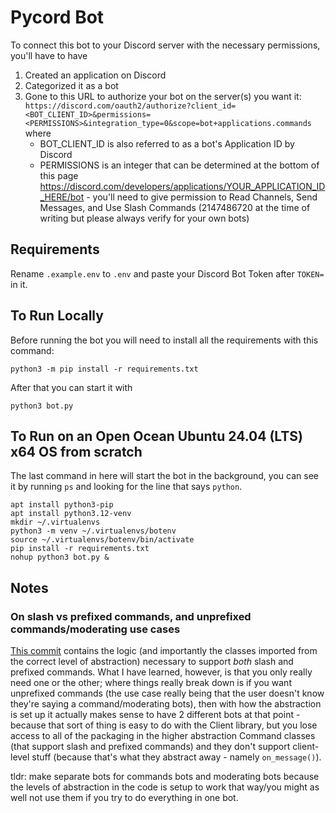 # Pycord Bot

To connect this bot to your Discord server with the necessary permissions, you'll have to have 
1. Created an application on Discord
2. Categorized it as a bot
3. Gone to this URL to authorize your bot on the server(s) you want it: `https://discord.com/oauth2/authorize?client_id=<BOT_CLIENT_ID>&permissions=<PERMISSIONS>&integration_type=0&scope=bot+applications.commands` where
   - BOT_CLIENT_ID is also referred to as a bot's Application ID by Discord
   - PERMISSIONS is an integer that can be determined at the bottom of this page https://discord.com/developers/applications/YOUR_APPLICATION_ID_HERE/bot - you'll need to give permission to Read Channels, Send Messages, and Use Slash Commands (2147486720 at the time of writing but please always verify for your own bots)

## Requirements
Rename `.example.env` to `.env` and paste your Discord Bot Token after `TOKEN=` in it. 

## To Run Locally
Before running the bot you will need to install all the requirements with this command:

```
python3 -m pip install -r requirements.txt
```

After that you can start it with

```
python3 bot.py
```

## To Run on an Open Ocean Ubuntu 24.04 (LTS) x64 OS from scratch

The last command in here will start the bot in the background, you can see it by running `ps` and looking for the line that says `python`.
```
apt install python3-pip
apt install python3.12-venv
mkdir ~/.virtualenvs
python3 -m venv ~/.virtualenvs/botenv
source ~/.virtualenvs/botenv/bin/activate
pip install -r requirements.txt
nohup python3 bot.py &
```

## Notes

### On slash vs prefixed commands, and unprefixed commands/moderating use cases
[This commit](https://github.com/seanmc9/pycord-test/commit/c80bf79b0ec75c7480e1fa44fe9584bae10abb0e) contains the logic (and importantly the classes imported from the correct level of abstraction) necessary to support *both* slash and prefixed commands. What I have learned, however, is that you only really need one or the other; where things really break down is if you want unprefixed commands (the use case really being that the user doesn't know they're saying a command/moderating bots), then with how the abstraction is set up it actually makes sense to have 2 different bots at that point - because that sort of thing is easy to do with the Client library, but you lose access to all of the packaging in the higher abstraction Command classes (that support slash and prefixed commands) and they don't support client-level stuff (because that's what they abstract away - namely `on_message()`).

tldr: make separate bots for commands bots and moderating bots because the levels of abstraction in the code is setup to work that way/you might as well not use them if you try to do everything in one bot.